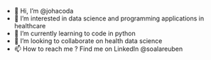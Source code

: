 - 👋 Hi, I’m @johacoda
- 👀 I’m interested in data science and programming applications in healthcare
- 🌱 I’m currently learning to code in python
- 💞️ I’m looking to collaborate on health data science
- 📫 How to reach me ? Find me on LinkedIn @soalareuben

<!---
johacoda/johacoda is a ✨ special ✨ repository because its `README.md` (this file) appears on your GitHub profile.
You can click the Preview link to take a look at your changes.
--->
